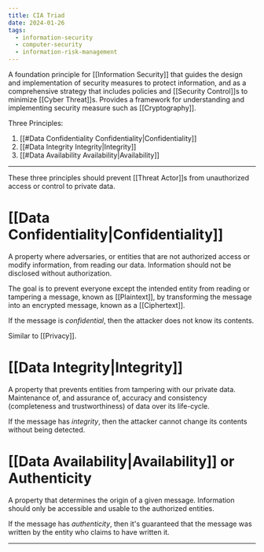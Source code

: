 ```yaml
---
title: CIA Triad
date: 2024-01-26
tags:
  - information-security
  - computer-security
  - information-risk-management
---
```


A foundation principle for [[Information Security]] that guides the design and implementation of security measures to protect information, and as a comprehensive strategy that includes policies and [[Security Control]]s to minimize [[Cyber Threat]]s.
Provides a framework for understanding and implementing security measure such as [[Cryptography]].

Three Principles:

1. [[#Data Confidentiality Confidentiality|Confidentiality]]
2. [[#Data Integrity Integrity|Integrity]]
3. [[#Data Availability Availability|Availability]]

---

These three principles should prevent [[Threat Actor]]s from unauthorized access or control to private data.

# [[Data Confidentiality|Confidentiality]]

A property where adversaries, or entities that are not authorized access or modify information, from reading our data.
Information should not be disclosed without authorization.

The goal is to prevent everyone except the intended entity from reading or tampering a message, known as [[Plaintext]], by transforming the message into an encrypted message, known as a [[Ciphertext]].

If the message is *confidential*, then the attacker does not know its contents.

Similar to [[Privacy]].

# [[Data Integrity|Integrity]]

A property that prevents entities from tampering with our private data.
Maintenance of, and assurance of, accuracy and consistency (completeness and trustworthiness) of data over its life-cycle.

If the message has *integrity*, then the attacker cannot change its contents without being detected.

# [[Data Availability|Availability]] or Authenticity

A property that determines the origin of a given message. 
Information should only be accessible and usable to the authorized entities.

If the message has *authenticity*, then it's guaranteed that the message was written by the entity who claims to have written it.

---
